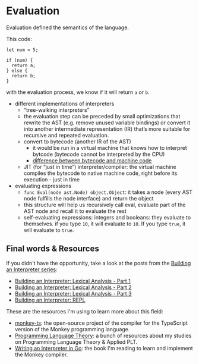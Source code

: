 # Evaluation

Evaluation defined the semantics of the language.

This code:

```
let num = 5;

if (num) {
  return a;
} else {
  return b;
}
```

with the evaluation process, we know if it will return `a` or `b`.

- different implementations of interpreters
  - “tree-walking interpreters”
  - the evaluation step can be preceded by small optimizations that rewrite the AST (e.g. remove unused variable bindings) or convert it into another intermediate representation (IR) that’s more suitable for recursive and repeated evaluation.
  - convert to bytecode (another IR of the AST)
    - it would be run in a virtual machine that knows how to interpret bytcode (bytecode cannot be interpreted by the CPU)
    - [difference between bytecode and machine code](https://www.geeksforgeeks.org/difference-between-byte-code-and-machine-code)
  - JIT (for “just in time”) interpreter/compiler: the virtual machine compiles the bytecode to native machine code, right before its execution - just in time
- evaluating expressions
  - `func Eval(node ast.Node) object.Object`: it takes a node (every AST node fulfills the node interface) and return the object
  - this structure will help us recursively call eval, evaluate part of the AST node and recall it to evaluate the rest
  - self-evaluating expressions: integers and booleans: they evaluate to themselves. if you type `10`, it will evaluate to `10`. If you type `true`, it will evaluate to `true`.

## Final words & Resources

If you didn't have the opportunity, take a look at the posts from the [Building an Interpreter series](https://leandrotk.github.io/series/building-an-interpreter/):

- [Building an Interpreter: Lexical Analysis - Part 1](https://leandrotk.github.io/series/building-an-interpreter/building-an-interpreter-lexical-analysis-part-1.html)
- [Building an Interpreter: Lexical Analysis - Part 2](https://leandrotk.github.io/series/building-an-interpreter/building-an-interpreter-lexical-analysis-part-2.html)
- [Building an Interpreter: Lexical Analysis - Part 3](https://leandrotk.github.io/series/building-an-interpreter/building-an-interpreter-lexical-analysis-part-3.html)
- [Building an Interpreter: REPL](https://leandrotk.github.io/series/building-an-interpreter/building-an-interpreter-repl.html)

These are the resources I'm using to learn more about this field:

- [monkey-ts](https://github.com/leandrotk/monkey-ts): the open-source project of the compiler for the TypeScript version of the Monkey programming language.
- [Programming Language Theory](https://github.com/leandrotk/programming-language-theory): a bunch of resources about my studies on Programming Language Theory & Applied PLT.
- [Writing an Interpreter in Go](https://www.goodreads.com/book/show/32681092-writing-an-interpreter-in-go): the book I'm reading to learn and implement the Monkey compiler.
